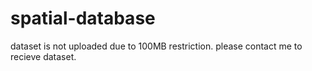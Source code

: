 # spatial-database

dataset is not uploaded due to 100MB restriction.
please contact me to recieve dataset.
